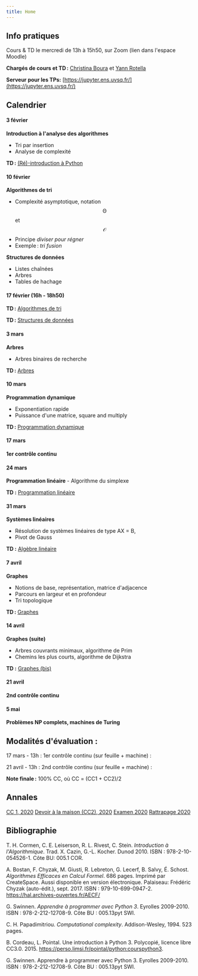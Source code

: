 ```yaml
---
title: Home
---
```


## Info pratiques

Cours & TD le mercredi de 13h à 15h50, sur Zoom (lien dans l'espace Moodle)

**Chargés de cours et TD :** [Christina Boura](https://christinaboura.wordpress.com/) et [Yann Rotella](https://rotella.fr/)

**Serveur pour les TPs:** [https://jupyter.ens.uvsq.fr/](https://jupyter.ens.uvsq.fr/)



## Calendrier

#### 3 février

**Introduction à l'analyse des algorithmes**
   - Tri par insertion
   - Analyse de complexité

**TD :** [(Ré)-introduction à Python](tds/intro-python)



#### 10 février

**Algorithmes de tri**
   - Complexité asymptotique, notation $$\mathcal{\Theta}$$ et $$\mathcal{O}$$
   - Principe *diviser pour régner*
   - Exemple : *tri fusion*
   
**Structures de données**
  - Listes chaînées
  - Arbres
  - Tables de hachage


#### 17 février (16h - 18h50)

**TD :** [Algorithmes de tri](tds/tris)
    
**TD :** [Structures de données](tds/structures-donnees)



#### 3 mars

**Arbres**
   - Arbres binaires de recherche

**TD :** [Arbres](tds/classes-arbres)



#### 10 mars

**Programmation dynamique**
   - Exponentiation rapide
   - Puissance d'une matrice, square and multiply
    
    
**TD :** [Programmation dynamique](tds/prog-dynamique)


#### 17 mars

**1er contrôle continu**


#### 24 mars

**Programmation linéaire**
    - Algorithme du simplexe
    
**TD :** [Programmation linéaire](tds/linprod)


#### 31 mars

**Systèmes linéaires**
   - Résolution de systèmes linéaires de type AX = B,
   - Pivot de Gauss
    
**TD :** [Algèbre linéaire](tds/linalg)


#### 7 avril

**Graphes**
   - Notions de base, représentation, matrice d'adjacence
   - Parcours en largeur et en profondeur
   - Tri topologique
   
**TD :** [Graphes](tds/graphes1)


#### 14 avril

**Graphes (suite)**
   - Arbres couvrants minimaux, algorithme de Prim
   - Chemins les plus courts, algorithme de Dijkstra
    
**TD :** [Graphes (bis)](tds/graphes2)


#### 21 avril

**2nd contrôle continu**



#### 5 mai

**Problèmes NP complets, machines de Turing**





## Modalités d'évaluation :

17 mars - 13h : 1er contrôle continu (sur feuille + machine) : 

21 avril - 13h : 2nd contrôle continu (sur feuille + machine) :

**Note finale :** 100% CC, où CC = (CC1 + CC2)/2





## Annales

[CC 1, 2020](annales/2020-cc1.pdf)
[Devoir à la maison (CC2), 2020](annales/2020-dm.pdf)
[Examen 2020](annales/2020-exam.pdf)
[Rattrapage 2020](annales/2020-rat.pdf)


## Bibliographie

T. H. Cormen, C. E. Leiserson, R. L. Rivest, C. Stein.
*Introduction à l'Algorithmique*.
Trad. X. Cazin, G.-L. Kocher. Dunod 2010.
ISBN : 978-2-10-054526-1. Côte BU: 005.1 COR.

A. Bostan, F. Chyzak, M. Giusti, R. Lebreton, G. Lecerf, B. Salvy, É. Schost.
*Algorithmes Efficaces en Calcul Formel*.
686 pages. Imprimé par CreateSpace. Aussi disponible en version électronique.
Palaiseau: Frédéric Chyzak (auto-édit.), sept. 2017.
ISBN : 979-10-699-0947-2. <https://hal.archives-ouvertes.fr/AECF/>

G. Swinnen.
*Apprendre à programmer avec Python 3*.
Eyrolles 2009-2010.
ISBN : 978-2-212-12708-9. Côte BU : 005.13pyt SWI.

C. H. Papadimitriou.
*Computational complexity*.
Addison-Wesley, 1994. 523 pages.

B. Cordeau, L. Pointal. Une introduction à Python 3. Polycopié, licence libre CC3.0. 2015. https://perso.limsi.fr/pointal/python:courspython3.

G. Swinnen. Apprendre à programmer avec Python 3. Eyrolles 2009-2010. ISBN : 978-2-212-12708-9. Côte BU : 005.13pyt SWI.

